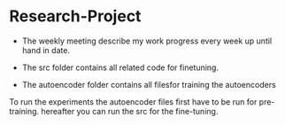 # Research-Project

* The weekly meeting describe my work progress every week up until hand in date. 


* The src folder contains all related code for finetuning. 


* The autoencoder folder contains all filesfor training the autoencoders

To run the experiments the autoencoder files first have to be run for pre-training. 
hereafter you can run the src for the fine-tuning. 





